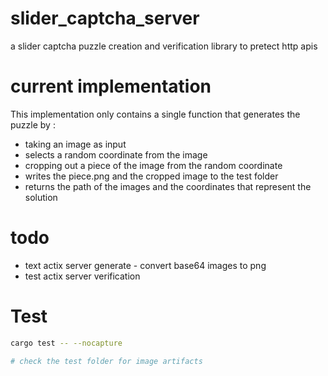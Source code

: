# slider_captcha_server

a slider captcha puzzle creation and verification library to pretect http apis

# current implementation

This implementation only contains a single function that generates the puzzle by :

- taking an image as input
- selects a random coordinate from the image
- cropping out a piece of the image from the random coordinate
- writes the piece.png and the cropped image to the test folder
- returns the path of the images and the coordinates that represent the solution

# todo

- text actix server generate - convert base64 images to png
- test actix server verification

# Test

```bash
cargo test -- --nocapture

# check the test folder for image artifacts
```
